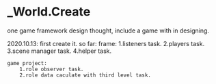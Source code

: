 # _World.Create
one game framework design thought, include a game with in designing.

2020.10.13:
  first create it.
  so far:
    frame:
        1.listeners task.
        2.players task.
        3.scene manager task.
        4.helper task.
    
    game project:
        1.role observer task.
        2.role data caculate with third level task. 
  
